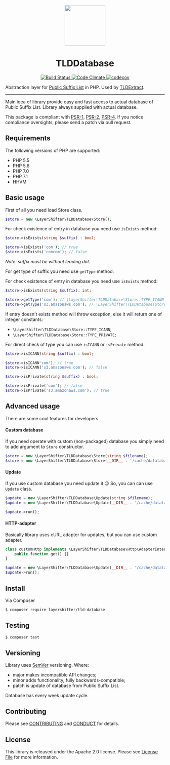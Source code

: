 <!-- Logo -->
<p align="center">
    <img height="128" width="128" src="https://github.com/layershifter/TLDDatabase/raw/master/logo.png">
</p>

<!-- Name -->
<h1 align="center">
  TLDDatabase
</h1>

<!-- Badges -->
<p align="center">
  <a href="https://travis-ci.org/layershifter/TLDDatabase">
    <img alt="Build Status" src="https://travis-ci.org/layershifter/TLDDatabase.svg" />
  </a>
  <a href="https://codeclimate.com/github/layershifter/TLDDatabas">
    <img alt="Code Climate" src="https://codeclimate.com/github/layershifter/TLDDatabase/badges/gpa.svg" />
  </a>
  <a href="https://codecov.io/gh/layershifter/TLDDatabase">
    <img alt="codecov" src="https://codecov.io/gh/layershifter/TLDDatabase/branch/master/graph/badge.svg" />
  </a>
</p>

Abstraction layer for [Public Suffix List](https://publicsuffix.org/) in PHP.
Used by [TLDExtract](https://github.com/layershifter/TLDExtract).

---

Main idea of library provide easy and fast access to actual database of Public Suffix List. Library always supplied with
actual database.

This package is compliant with [PSR-1][], [PSR-2][], [PSR-4][]. If you notice compliance oversights, please send a patch
via pull request.

## Requirements

The following versions of PHP are supported:

* PHP 5.5
* PHP 5.6
* PHP 7.0
* PHP 7.1
* HHVM

## Basic usage

First of all you need load Store class.
```php
$store = new \LayerShifter\TLDDatabase\Store();
```

For check existence of entry in database you need use `isExists` method:
```php
$store->isExists(string $suffix) : bool;

$store->isExists('com'); // true
$store->isExists('comcom'); // false
``` 

_Note: suffix must be without leading dot._

For get type of suffix you need use `getType` method:

For check existence of entry in database you need use `isExists` method:
```php
$store->isExists(string $suffix): int;

$store->getType('com'); // \LayerShifter\TLDDatabase\Store::TYPE_ICANN = 1
$store->getType('s3.amazonaws.com'); // \LayerShifter\TLDDatabase\Store::TYPE_PRIVATE = 2
```

If entry doesn't exists method will throw exception, else it will return one of integer constants:
- ```\LayerShifter\TLDDatabase\Store::TYPE_ICANN```;
- ```\LayerShifter\TLDDatabase\Store::TYPE_PRIVATE```;

For direct check of type you can use `isICANN` or `isPrivate` method.
```php
$store->isICANN(string $suffix) : bool;

$store->isICANN'com'); // true
$store->isICANN('s3.amazonaws.com'); // false

$store->isPrivate(string $suffix) : bool;

$store->isPrivate('com'); // false
$store->isPrivate('s3.amazonaws.com'); // true
```

## Advanced usage

There are some cool features for developers.

#### Custom database

If you need operate with custom (non-packaged) database you simply need to add argument to `Store` constructor.
```php
$store = new \LayerShifter\TLDDatabase\Store(string $filename);
$store = new \LayerShifter\TLDDatabase\Store(__DIR__ . '/cache/datatabase.php');
```

#### Update

If you use custom database you need update it :wink: So, you can can use `Update` class.
```php
$update = new \LayerShifter\TLDDatabase\Update(string $filename);
$update = new \LayerShifter\TLDDatabase\Update(__DIR__ . '/cache/datatabase.php');

$update->run();
```

#### HTTP-adapter

Basically library uses cURL adapter for updates, but you can use custom adapter.

```php
class customHttp implements \LayerShifter\TLDDatabase\Http\AdapterInterface {
    public function get() {} 
}

$update = new \LayerShifter\TLDDatabase\Update(__DIR__ . '/cache/datatabase.php', 'customHttp');
$update->run();
```

## Install

Via Composer

``` bash
$ composer require layershifter/tld-database
```

## Testing
``` bash
$ composer test
```

## Versioning

Library uses [SemVer](http://semver.org/) versioning. Where:
 - major makes incompatible API changes;
 - minor adds functionality, fully backwards-compatible;
 - patch is update of database from Public Suffix List.

Database has every week update cycle.

## Contributing

Please see [CONTRIBUTING](CONTRIBUTING.md) and [CONDUCT](CONDUCT.md) for details.

## License

This library is released under the Apache 2.0 license. Please see [License File](LICENSE) for more information.

[PSR-1]: https://github.com/php-fig/fig-standards/blob/master/accepted/PSR-1-basic-coding-standard.md
[PSR-2]: https://github.com/php-fig/fig-standards/blob/master/accepted/PSR-2-coding-style-guide.md
[PSR-4]: https://github.com/php-fig/fig-standards/blob/master/accepted/PSR-4-autoloader.md
